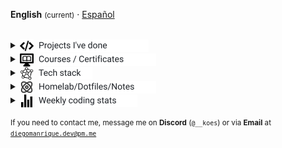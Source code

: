 <!-- markdownlint-disable MD033 -->
<strong>English</strong> <small>(current)</small> · <a href="./README_es.md" title="Leer en Español">Español</a>
<br>
<br>
<details>
  <summary><span style="display:inline-flex;align-items:center;gap:8px;line-height:1;"><picture style="display:inline-block;margin:0">
    <source media="(prefers-color-scheme: dark)" srcset="assets/programming-code-signs-svgrepo-com-white.svg">
    <source media="(prefers-color-scheme: light)" srcset="assets/programming-code-signs-svgrepo-com.svg">
    <img src="assets/programming-code-signs-svgrepo-com.svg" alt="icon" width="22" height="22" style="display:inline-block;vertical-align:middle">
  </picture><picture style="display:inline-block;margin:0">
    <source media="(prefers-color-scheme: dark)" srcset="assets/summary-projects-white.svg">
    <source media="(prefers-color-scheme: light)" srcset="assets/summary-projects.svg">
    <img src="assets/summary-projects.svg" alt="Projects I've done" width="176" height="20" style="display:inline-block;vertical-align:middle">
  </picture></span></summary>

  <br>
  <table>
    <tbody>
      <tr>
        <td>
          <em><strong><a href="https://github.com/diegokoes/template">Template</a></strong></em>
        </td>
        <td>Lorem ipsum dolor sit amet, consectetur adipiscing elit.</td>
        <td>
          <img alt="React" src="https://cdn.simpleicons.org/react/61DAFB" width="22" height="22" title="React" style="margin-right:6px;vertical-align:middle;"/>
          <img alt="Angular" src="https://cdn.simpleicons.org/angular/DD0031" width="22" height="22" title="Angular" style="margin-right:6px;vertical-align:middle;"/>
          <img alt="Node.js" src="https://cdn.simpleicons.org/nodedotjs/339933" width="22" height="22" title="Node.js" style="margin-right:6px;vertical-align:middle;"/>
          <picture style="display:inline-block;margin:0">
            <source media="(prefers-color-scheme: dark)" srcset="https://cdn.simpleicons.org/express/ffffff">
            <source media="(prefers-color-scheme: light)" srcset="https://cdn.simpleicons.org/express/000000">
            <img alt="Express" src="https://cdn.simpleicons.org/express/000000" width="22" height="22" title="Express" style="margin-right:6px;vertical-align:middle;"/>
          </picture>
          <img alt="MongoDB" src="https://cdn.simpleicons.org/mongodb/47A248" width="22" height="22" title="MongoDB" style="vertical-align:middle;"/>
        </td>
      </tr>
      <tr>
        <td>
          <em><strong><a href="https://github.com/diegokoes/template">Template</a></strong></em>
        </td>
        <td>Sed do eiusmod tempor incididunt ut labore et dolore magna aliqua.</td>
        <td>
          <img alt="React" src="https://cdn.simpleicons.org/react/61DAFB" width="22" height="22" title="React" style="margin-right:6px;vertical-align:middle;"/>
          <img alt="Angular" src="https://cdn.simpleicons.org/angular/DD0031" width="22" height="22" title="Angular" style="margin-right:6px;vertical-align:middle;"/>
          <img alt="Node.js" src="https://cdn.simpleicons.org/nodedotjs/339933" width="22" height="22" title="Node.js" style="margin-right:6px;vertical-align:middle;"/>
          <picture style="display:inline-block;margin:0">
            <source media="(prefers-color-scheme: dark)" srcset="https://cdn.simpleicons.org/express/ffffff">
            <source media="(prefers-color-scheme: light)" srcset="https://cdn.simpleicons.org/express/000000">
            <img alt="Express" src="https://cdn.simpleicons.org/express/000000" width="22" height="22" title="Express" style="margin-right:6px;vertical-align:middle;"/>
          </picture>
          <img alt="MongoDB" src="https://cdn.simpleicons.org/mongodb/47A248" width="22" height="22" title="MongoDB" style="vertical-align:middle;"/>
        </td>
      </tr>
      <tr>
        <td>
          <em><strong><a href="https://github.com/diegokoes/template">Template</a></strong></em>
        </td>
        <td>Ut enim ad minim veniam, quis nostrud exercitation ullamco laboris.</td>
        <td>
          <img alt="React" src="https://cdn.simpleicons.org/react/61DAFB" width="22" height="22" title="React" style="margin-right:6px;vertical-align:middle;"/>
          <img alt="Angular" src="https://cdn.simpleicons.org/angular/DD0031" width="22" height="22" title="Angular" style="margin-right:6px;vertical-align:middle;"/>
          <img alt="Node.js" src="https://cdn.simpleicons.org/nodedotjs/339933" width="22" height="22" title="Node.js" style="margin-right:6px;vertical-align:middle;"/>
          <picture style="display:inline-block;margin:0">
            <source media="(prefers-color-scheme: dark)" srcset="https://cdn.simpleicons.org/express/ffffff">
            <source media="(prefers-color-scheme: light)" srcset="https://cdn.simpleicons.org/express/000000">
            <img alt="Express" src="https://cdn.simpleicons.org/express/000000" width="22" height="22" title="Express" style="margin-right:6px;vertical-align:middle;"/>
          </picture>
          <img alt="MongoDB" src="https://cdn.simpleicons.org/mongodb/47A248" width="22" height="22" title="MongoDB" style="vertical-align:middle;"/>
        </td>
      </tr>
  </tbody>
  </table>
</details>
<details>
  <summary><span style="display:inline-flex;align-items:center;gap:8px;line-height:1;"><picture style="display:inline-block;margin:0">
    <source media="(prefers-color-scheme: dark)" srcset="assets/course-svgrepo-com-white.svg">
    <source media="(prefers-color-scheme: light)" srcset="assets/course-svgrepo-com.svg">
    <img src="assets/course-svgrepo-com.svg" alt="icon" width="22" height="22" style="display:inline-block;vertical-align:middle">
  </picture><picture style="display:inline-block;margin:0">
    <source media="(prefers-color-scheme: dark)" srcset="assets/summary-courses-white.svg">
    <source media="(prefers-color-scheme: light)" srcset="assets/summary-courses.svg">
    <img src="assets/summary-courses.svg" alt="Courses / Certificates" width="188" height="20" style="display:inline-block;vertical-align:middle">
  </picture></span></summary>

  <br>
  <table>
    <tr><th align="left">Course</th><th align="left">Hours</th><th align="left">Description</th></tr>
    <tr><td colspan="3" align="left"><strong>Coursera</strong></td></tr>
    <tr><td><em><strong><a href="https://github.com/diegokoes/Courses/tree/main/Coursera/Meta_Backend_Certificate/">Meta Backend Certificate</a></strong></em></td><td>196</td><td>
    <small>Django - SQL - RESTful API design</small>
    </td></tr>
    <tr><td colspan="3" align="left"><strong>EDX</strong></td></tr>
    <tr><td><em><strong><a href="EDX/CS50Python">CS50 Python</a></strong></em></td><td>XX</td><td><img alt="Python" src="https://cdn.simpleicons.org/python/3776AB" width="22" height="22" title="Python" style="vertical-align:middle;"/></td></tr>
    <tr><td colspan="3" align="left"><strong>OpenWebinars</strong></td></tr>
    <tr><td><em><strong><a href="OpenWebinars/curso_typescript">Curso TypeScript</a></strong></em></td><td>XX</td><td><img alt="TypeScript" src="https://cdn.simpleicons.org/typescript/3178C6" width="22" height="22" title="TypeScript" style="margin-right:6px;vertical-align:middle;"/> </td></tr>
    <tr><td><em><strong><a href="OpenWebinars/Java%20desde%200%20-%20Records,%20Gen%C3%A9ricos%20y%20Colecciones">Java desde 0 — Records, Genéricos y Colecciones</a></strong></em></td><td>XX</td><td><img alt="Java" src="https://cdn.simpleicons.org/java/007396" width="22" height="22" title="Java" style="vertical-align:middle;"/></td></tr>
    <tr><td colspan="3" align="left"><strong>Udemy</strong></td></tr>
    <tr><td><em><strong><a href="Coursera/Udemy/Angular_Complete_Guide">Angular — The Complete Guide</a></strong></em></td><td>56</td><td><img alt="Angular" src="https://cdn.simpleicons.org/angular/DD0031" width="22" height="22" title="Angular" style="margin-right:6px;vertical-align:middle;"/> <img alt="TypeScript" src="https://cdn.simpleicons.org/typescript/3178C6" width="22" height="22" title="TypeScript" style="vertical-align:middle;"/></td></tr>
  </table>
</details>
<details>
  <summary><span style="display:inline-flex;align-items:center;gap:8px;line-height:1;"><picture style="display:inline-block;margin:0">
    <source media="(prefers-color-scheme: dark)" srcset="assets/knowledge-graph-svgrepo-com-white.svg">
    <source media="(prefers-color-scheme: light)" srcset="assets/knowledge-graph-svgrepo-com.svg">
    <img src="assets/knowledge-graph-svgrepo-com.svg" alt="icon" width="22" height="22" style="display:inline-block;vertical-align:middle">
  </picture><picture style="display:inline-block;margin:0">
    <source media="(prefers-color-scheme: dark)" srcset="assets/summary-stack-white.svg">
    <source media="(prefers-color-scheme: light)" srcset="assets/summary-stack.svg">
    <img src="assets/summary-stack.svg" alt="Tech stack" width="86" height="20" style="display:inline-block;vertical-align:middle">
  </picture></span></summary>
<br>
  <!-- Frontend -->
  <img alt="Frontend" src="https://img.shields.io/badge/Front%20%20%20-20232a?style=for-the-badge&logo=terminal&logoColor=white">
  <img alt="Angular" src="https://img.shields.io/badge/angular-7E22CE?style=for-the-badge&logo=angular&logoColor=white">
  <img alt="React" src="https://img.shields.io/badge/react-20232a?style=for-the-badge&logo=react&logoColor=61DAFB">
  <img alt="Tailwind CSS" src="https://img.shields.io/badge/tailwindcss-06B6D4?style=for-the-badge&logo=tailwindcss&logoColor=white">
  <img alt="SCSS/SASS" src="https://img.shields.io/badge/scss-CC6699?style=for-the-badge&logo=sass&logoColor=white">
<br>

  <!-- Backend -->
  <img alt="Backend" src="https://img.shields.io/badge/Back%20%20%20%20-20232a?style=for-the-badge&logo=terminal&logoColor=white">
  <img alt="Node.js" src="https://img.shields.io/badge/node.js-339933?style=for-the-badge&logo=nodedotjs&logoColor=white">
  <img alt="Express" src="https://img.shields.io/badge/express-000000?style=for-the-badge&logo=express&logoColor=white">
  <img alt="Spring" src="https://img.shields.io/badge/spring-6DB33F?style=for-the-badge&logo=spring&logoColor=white">
<br>

  <!-- Databases -->
  <img alt="Databases" src="https://img.shields.io/badge/DB's%20-20232a?style=for-the-badge&logo=terminal&logoColor=white">
  <img alt="MongoDB" src="https://img.shields.io/badge/mongodb-4EA94B?style=for-the-badge&logo=mongodb&logoColor=white">
  <img alt="Supabase" src="https://img.shields.io/badge/supabase-3ECF8E?style=for-the-badge&logo=supabase&logoColor=white">
  <img alt="Valkey" src="https://img.shields.io/badge/valkey-DC382D?style=for-the-badge&logo=valkey&logoColor=white">
  <img alt="DBeaver" src="https://img.shields.io/badge/dbeaver-2F6BFF?style=for-the-badge&logo=dbeaver&logoColor=white">
<br>
  <!-- DevOps -->
  <img alt="DevOps" src="https://img.shields.io/badge/DevOps%20%20%20-20232a?style=for-the-badge&logo=terminal&logoColor=white">
  <img alt="Docker" src="https://img.shields.io/badge/docker-2496ED?style=for-the-badge&logo=docker&logoColor=white">
  <img alt="Proxmox" src="https://img.shields.io/badge/proxmox-e57000?style=for-the-badge&logo=proxmox&logoColor=white">
  <img alt="Jenkins" src="https://img.shields.io/badge/jenkins-D24939?style=for-the-badge&logo=jenkins&logoColor=white">
  <img alt="Git" src="https://img.shields.io/badge/git-F05032?style=for-the-badge&logo=git&logoColor=white">
</details>

<details>
  <summary><span style="display:inline-flex;align-items:center;gap:8px;line-height:1;"><picture style="display:inline-block;margin:0">
    <source media="(prefers-color-scheme: dark)" srcset="assets/atom-svgrepo-com-white.svg">
    <source media="(prefers-color-scheme: light)" srcset="assets/atom-svgrepo-com.svg">
    <img src="assets/atom-svgrepo-com.svg" alt="icon" width="22" height="22" style="display:inline-block;vertical-align:middle">
  </picture><picture style="display:inline-block;margin:0">
    <source media="(prefers-color-scheme: dark)" srcset="assets/summary-homelab-white.svg">
    <source media="(prefers-color-scheme: light)" srcset="assets/summary-homelab.svg">
    <img src="assets/summary-homelab.svg" alt="Homelab/Dotfiles/Notes" width="188" height="20" style="display:inline-block;vertical-align:middle">
  </picture></span></summary>
<br>
  <table>
    <tbody>
      <tr>
        <td>
          <strong><a href="https://github.com/diegokoes/proxmox">proxmox</a></strong>
        </td>
        <td>Proxmox  configs and docs so that I don't forget painful lessons</td>
      </tr>
      <tr>
        <td>
          <strong><a href="https://github.com/diegokoes/dotfiles">dotfiles</a></strong>
        </td>
        <td>My dotfiles and environment setup for CachyOS</td>
      </tr>
      <tr>
        <td>
          <strong><a href="https://github.com/diegokoes/obsidian_programming">obsidian_programming</a></strong>
        </td>
        <td>Notes and Obsidian vault for programming and tech</td>
      </tr>
      <tr>
        <td>
          <strong><a href="https://github.com/stars/diegokoes/lists/computer-installed">Tools</a></strong>
        </td>
        <td>Starred software & utilities repos that I use</td>
      </tr>
      <tr>
        <td>
          <strong><a href="https://github.com/stars/diegokoes/lists/wrench-interesting">Interesting</a></strong>
        </td>
        <td>Starred repos I find useful/interesting</td>
      </tr>
    </tbody>
  </table>
</details>

<details>
  <summary><span style="display:inline-flex;align-items:center;gap:8px;line-height:1;"><picture style="display:inline-block;margin:0">
    <source media="(prefers-color-scheme: dark)" srcset="assets/stats-chart-sharp-svgrepo-com-white.svg">
    <source media="(prefers-color-scheme: light)" srcset="assets/stats-chart-sharp-svgrepo-com.svg">
    <img src="assets/stats-chart-sharp-svgrepo-com.svg" alt="icon" width="22" height="22" style="display:inline-block;vertical-align:middle">
  </picture><picture style="display:inline-block;margin:0">
    <source media="(prefers-color-scheme: dark)" srcset="assets/summary-stats-white.svg">
    <source media="(prefers-color-scheme: light)" srcset="assets/summary-stats.svg">
    <img src="assets/summary-stats.svg" alt="Weekly coding stats" width="158" height="20" style="display:inline-block;vertical-align:middle">
  </picture></span></summary>
  <br>
<!--START_SECTION:waka-->
**I'm an Early 🐤** 

```text
🌞 Morning    46 commits     ███░░░░░░░░░░░░░░░░░░░░░░   13.98% 
🌆 Daytime    136 commits    ██████████░░░░░░░░░░░░░░░   41.34% 
🌃 Evening    126 commits    █████████░░░░░░░░░░░░░░░░   38.3% 
🌙 Night      21 commits     █░░░░░░░░░░░░░░░░░░░░░░░░   6.38%

```


📊 **This Week I Spent My Time On** 

```text
⌚︎ Time Zone: Europe/Madrid

💬 Programming Languages: 
Java                     13 hrs 33 mins      ███████████░░░░░░░░░░░░░░   43.66% 
Markdown                 5 hrs 55 mins       ████░░░░░░░░░░░░░░░░░░░░░   19.09% 
Other                    4 hrs 30 mins       ███░░░░░░░░░░░░░░░░░░░░░░   14.5% 
CSS                      1 hr 59 mins        █░░░░░░░░░░░░░░░░░░░░░░░░   6.44% 
SQL                      59 mins             ░░░░░░░░░░░░░░░░░░░░░░░░░   3.2%

🔥 Editors: 
IntelliJ IDEA            13 hrs 54 mins      ███████████░░░░░░░░░░░░░░   44.77% 
VS Code                  11 hrs 41 mins      █████████░░░░░░░░░░░░░░░░   37.66% 
Obsidian                 5 hrs 27 mins       ████░░░░░░░░░░░░░░░░░░░░░   17.57%

🐱‍💻 Projects: 
servidor                 16 hrs 35 mins      █████████████░░░░░░░░░░░░   53.43% 
dotfiles                 7 hrs 20 mins       ██████░░░░░░░░░░░░░░░░░░░   23.63% 
obsidian_programming     5 hrs 28 mins       ████░░░░░░░░░░░░░░░░░░░░░   17.65% 
hsn-react-node           1 hr 17 mins        █░░░░░░░░░░░░░░░░░░░░░░░░   4.16% 
python_clase             13 mins             ░░░░░░░░░░░░░░░░░░░░░░░░░   0.73%

💻 Operating System: 
Linux                    31 hrs 3 mins       █████████████████████████   100.0%

```

**I Mostly Code in Python** 

```text
Python                   5 repos             █████████░░░░░░░░░░░░░░░░   38.46% 
TypeScript               2 repos             ███░░░░░░░░░░░░░░░░░░░░░░   15.38% 
JavaScript               2 repos             ███░░░░░░░░░░░░░░░░░░░░░░   15.38% 
SCSS                     1 repo              ██░░░░░░░░░░░░░░░░░░░░░░░   7.69% 
Lua                      1 repo              ██░░░░░░░░░░░░░░░░░░░░░░░   7.69%

```



 Last Updated on 28/10/2025
<!--END_SECTION:waka-->
</details>

<small>If you need to contact me, message me on <strong>Discord</strong> (`@__koes`) or via <strong>Email</strong> at <code>diegomanrique.dev@pm.me</code></small>
